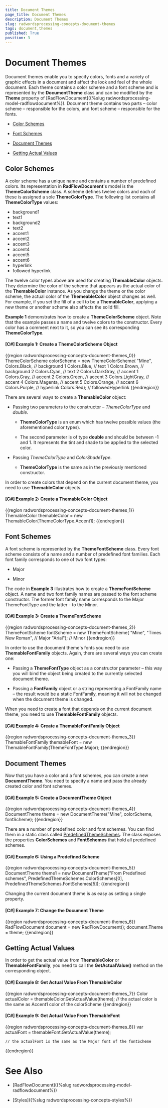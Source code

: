 ```yaml
---
title: Document Themes
page_title: Document Themes
description: Document Themes
slug: radwordsprocessing-concepts-document-themes
tags: document,themes
published: True
position: 3
---
```


# Document Themes



Document themes enable you to specify colors, fonts and a variety of graphic effects in a document and affect the look and feel of the whole document. Each theme contains a color scheme and a font scheme and is represented by the __DocumentTheme__ class and can be modified by the __Theme__ property of [RadFlowDocument]({%slug radwordsprocessing-model-radflowdocument%}). Document theme contains two parts – color scheme – responsible for the colors, and font scheme – responsible for the fonts.
      

* [Color Schemes](#color-schemes)

* [Font Schemes](#font-schemes)

* [Document Themes](#document-themes)

* [Getting Actual Values](#getting-actual-values)

## Color Schemes

A color scheme has a unique name and contains a number of predefined colors. Its representation in __RadFlowDocument__'s model is the __ThemeColorScheme__ class. A scheme defines twelve colors and each of these is assigned a sole __ThemeColorType__. The following list contains all __ThemeColorType__ values:
        

* background1
* text1
* background2
* text2
* accent1
* accent2
* accent3
* accent4
* accent5
* accent6
* hyperlink
* followed hyperlink

The twelve color types above are used for creating __ThemableColor__ objects. They determine the color of the scheme that appears as the actual color of the __ThemableColor__ instance. As you change the theme or the color scheme, the actual color of the __ThemeableColor__ object changes as well. For example, if you set the fill of a cell to be a __ThemableColor__, applying a new theme or another scheme also affects the solid fill.
        

__Example 1__ demonstrates how to create a __ThemeColorScheme__ object. Note that the example passes a name and twelve colors to the constructor. Every color has a comment next to it, so you can see its corresponding __ThemeColorType__.
        

#### __[C#] Example 1: Create a __ThemeColorScheme__ Object__

{{region radwordsprocessing-concepts-document-themes_0}}
    ThemeColorScheme colorScheme = new ThemeColorScheme(
        "Mine",
        Colors.Black,     // background 1
        Colors.Blue,      // text 1
        Colors.Brown,     // background 2
        Colors.Cyan,      // text 2
        Colors.DarkGray,  // accent 1
        Colors.Gray,      // accent 2
        Colors.Green,     // accent 3
        Colors.LightGray, // accent 4
        Colors.Magenta,   // accent 5
        Colors.Orange,    // accent 6
        Colors.Purple,    // hyperlink
        Colors.Red);      // followedHyperlink
{{endregion}}



There are several ways to create a __ThemableColor__ object:
        

* Passing two parameters to the constructor – *ThemeColorType* and *double*.
            

	* __ThemeColorType__ is an enum which has twelve possible values (the aforementioned color types).
	                
	
	* The second parameter is of type __double__ and should be between -1 and 1. It represents the tint and shade to be applied to the selected color.
                

* Passing *ThemeColorType* and *ColorShadeType*.
            

	* __ThemeColorType__ is the same as in the previously mentioned constructor.
                

In order to create colors that depend on the current document theme, you need to use __ThemableColor__ objects. 
        

#### __[C#] Example 2: Create a ThemableColor Object__

{{region radwordsprocessing-concepts-document-themes_1}}
    ThemableColor themableColor = new ThemableColor(ThemeColorType.Accent1);
{{endregion}}



## Font Schemes

A font scheme is represented by the __ThemeFontScheme__ class. Every font scheme consists of a name and a number of predefined font families. Each font family corresponds to one of two font types:
        

* Major

* Minor

The code in __Example 3__ illustrates how to create a __ThemeFontScheme__ object. A name and two font family names are passed to the font scheme constructor. The former font family name corresponds to the Major ThemeFontType and the latter - to the Minor.
        

#### __[C#] Example 3: Create a ThemeFontScheme__

{{region radwordsprocessing-concepts-document-themes_2}}
    ThemeFontScheme fontScheme = new ThemeFontScheme(
        "Mine",
        "Times New Roman",   // Major
        "Arial");		   // Minor
{{endregion}}



In order to use the document theme's fonts you need to use __ThemableFontFamily__ objects. Again, there are several ways you can create one:
        

* Passing a __ThemeFontType__ object as a constructor parameter – this way you will bind the object being created to the currently selected document theme.
            

* Passing a __FontFamily__ object or a string representing a FontFamily name – the result would be a static FontFamily, meaning it will not be changed when the document theme is changed.
            

When you need to create a font that depends on the current document theme, you need to use __ThemableFontFamily__ objects. 
        

#### __[C#] Example 4: Create a ThemableFontFamily Object__

{{region radwordsprocessing-concepts-document-themes_3}}
    ThemableFontFamily themableFont = new ThemableFontFamily(ThemeFontType.Major);
{{endregion}}



## Document Themes

Now that you have a color and a font schemes, you can create a new __DocumentTheme__. You need to specify a name and pass the already created color and font schemes.
        

#### __[C#] Example 5: Create a DocumentTheme Object__

{{region radwordsprocessing-concepts-document-themes_4}}
    DocumentTheme theme = new DocumentTheme("Mine", colorScheme, fontScheme);
{{endregion}}



There are a number of predefined color and font schemes. You can find them in a static class called [PredefinedThemeSchemes](http://www.telerik.com/help/wpf/t_telerik_windows_documents_spreadsheet_theming_predefinedthemeschemes.html). The class exposes the properties __ColorSchemes__ and __FontSchemes__ that hold all predefined schemes.
        

#### __[C#] Example 6: Using a Predefined Scheme__

{{region radwordsprocessing-concepts-document-themes_5}}
    DocumentTheme theme1 = new DocumentTheme("From Predefined schemes", PredefinedThemeSchemes.ColorSchemes[0], PredefinedThemeSchemes.FontSchemes[5]);
{{endregion}}



Changing the current document theme is as easy as setting a single property.
        

#### __[C#] Example 7: Change the Document Theme__

{{region radwordsprocessing-concepts-document-themes_6}}
    RadFlowDocument document = new RadFlowDocument();
    document.Theme = theme;
{{endregion}}



## Getting Actual Values

In order to get the actual value from __ThemableColor__ or __ThemableFontFamily__, you need to call the __GetActualValue()__ method on the corresponding object.
        

#### __[C#] Example 8: Get Actual Value From ThemableColor__

{{region radwordsprocessing-concepts-document-themes_7}}
    Color actualColor = themableColor.GetActualValue(theme);
    // the actual color is the same as Accent1 color of the colorScheme
{{endregion}}



#### __[C#] Example 9: Get Actual Value From ThemableFont__

{{region radwordsprocessing-concepts-document-themes_8}}
    var actualFont = themableFont.GetActualValue(theme);

    // the actualFont is the same as the Major font of the fontScheme
{{endregion}}



# See Also

 * [RadFlowDocument]({%slug radwordsprocessing-model-radflowdocument%})

 * [Styles]({%slug radwordsprocessing-concepts-styles%})
